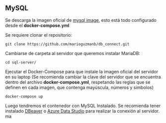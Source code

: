 ## MySQL
Se descarga la imagen oficial  de [mysql image](https://hub.docker.com/_/mysql), esto está todo configurado desde el **docker-compose.yml**

Se requiere clonar el repositorio:
```$console
git clone https://github.com/marioguzmanb/db_connect.git
```
Cambiarse de carpeta al servidor que queremos instalar MariaDB:
```$console
cd sql-server/
```
Ejecutar el Docker-Compose para que instale la imagen oficial del servidor en su laptop (Se recomienda cambiar la clave del servidor que se encuentra dentro del archivo **docker-compose.yml**, respetando las reglas que se definen en cada imagen, que contenga mayúscula, números y simbolos)
```$console
docker-compose up
```
Luego tendremos el contenedor con MySQL Instalado. Se recomienda tener instalado [DBeaver](https://dbeaver.io) o [Azure Data Studio](https://learn.microsoft.com/en-us/sql/azure-data-studio/download-azure-data-studio?view=sql-server-ver16&tabs=redhat-install%2Credhat-uninstall) para realizar la conexión al servidor.
ma